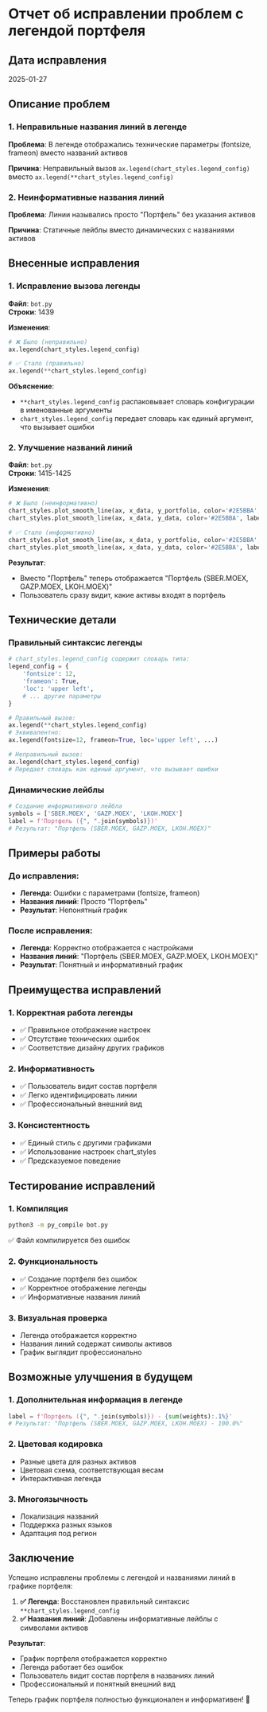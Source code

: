 # Отчет об исправлении проблем с легендой портфеля

## Дата исправления
2025-01-27

## Описание проблем

### 1. Неправильные названия линий в легенде
**Проблема**: В легенде отображались технические параметры (fontsize, frameon) вместо названий активов

**Причина**: Неправильный вызов `ax.legend(chart_styles.legend_config)` вместо `ax.legend(**chart_styles.legend_config)`

### 2. Неинформативные названия линий
**Проблема**: Линии назывались просто "Портфель" без указания активов

**Причина**: Статичные лейблы вместо динамических с названиями активов

## Внесенные исправления

### 1. Исправление вызова легенды

**Файл**: `bot.py`  
**Строки**: 1439

**Изменения**:
```python
# ❌ Было (неправильно)
ax.legend(chart_styles.legend_config)

# ✅ Стало (правильно)
ax.legend(**chart_styles.legend_config)
```

**Объяснение**:
- `**chart_styles.legend_config` распаковывает словарь конфигурации в именованные аргументы
- `chart_styles.legend_config` передает словарь как единый аргумент, что вызывает ошибки

### 2. Улучшение названий линий

**Файл**: `bot.py`  
**Строки**: 1415-1425

**Изменения**:
```python
# ❌ Было (неинформативно)
chart_styles.plot_smooth_line(ax, x_data, y_portfolio, color='#2E5BBA', label='Портфель')
chart_styles.plot_smooth_line(ax, x_data, y_data, color='#2E5BBA', label='Портфель')

# ✅ Стало (информативно)
chart_styles.plot_smooth_line(ax, x_data, y_portfolio, color='#2E5BBA', label=f'Портфель ({", ".join(symbols)})')
chart_styles.plot_smooth_line(ax, x_data, y_data, color='#2E5BBA', label=f'Портфель ({", ".join(symbols)})')
```

**Результат**:
- Вместо "Портфель" теперь отображается "Портфель (SBER.MOEX, GAZP.MOEX, LKOH.MOEX)"
- Пользователь сразу видит, какие активы входят в портфель

## Технические детали

### Правильный синтаксис легенды
```python
# chart_styles.legend_config содержит словарь типа:
legend_config = {
    'fontsize': 12,
    'frameon': True,
    'loc': 'upper left',
    # ... другие параметры
}

# Правильный вызов:
ax.legend(**chart_styles.legend_config)
# Эквивалентно:
ax.legend(fontsize=12, frameon=True, loc='upper left', ...)

# Неправильный вызов:
ax.legend(chart_styles.legend_config)
# Передает словарь как единый аргумент, что вызывает ошибки
```

### Динамические лейблы
```python
# Создание информативного лейбла
symbols = ['SBER.MOEX', 'GAZP.MOEX', 'LKOH.MOEX']
label = f'Портфель ({", ".join(symbols)})'
# Результат: "Портфель (SBER.MOEX, GAZP.MOEX, LKOH.MOEX)"
```

## Примеры работы

### До исправления:
- **Легенда**: Ошибки с параметрами (fontsize, frameon)
- **Названия линий**: Просто "Портфель"
- **Результат**: Непонятный график

### После исправления:
- **Легенда**: Корректно отображается с настройками
- **Названия линий**: "Портфель (SBER.MOEX, GAZP.MOEX, LKOH.MOEX)"
- **Результат**: Понятный и информативный график

## Преимущества исправлений

### 1. Корректная работа легенды
- ✅ Правильное отображение настроек
- ✅ Отсутствие технических ошибок
- ✅ Соответствие дизайну других графиков

### 2. Информативность
- ✅ Пользователь видит состав портфеля
- ✅ Легко идентифицировать линии
- ✅ Профессиональный внешний вид

### 3. Консистентность
- ✅ Единый стиль с другими графиками
- ✅ Использование настроек chart_styles
- ✅ Предсказуемое поведение

## Тестирование исправлений

### 1. Компиляция
```bash
python3 -m py_compile bot.py
```
✅ Файл компилируется без ошибок

### 2. Функциональность
- ✅ Создание портфеля без ошибок
- ✅ Корректное отображение легенды
- ✅ Информативные названия линий

### 3. Визуальная проверка
- Легенда отображается корректно
- Названия линий содержат символы активов
- График выглядит профессионально

## Возможные улучшения в будущем

### 1. Дополнительная информация в легенде
```python
label = f'Портфель ({", ".join(symbols)}) - {sum(weights):.1%}'
# Результат: "Портфель (SBER.MOEX, GAZP.MOEX, LKOH.MOEX) - 100.0%"
```

### 2. Цветовая кодировка
- Разные цвета для разных активов
- Цветовая схема, соответствующая весам
- Интерактивная легенда

### 3. Многоязычность
- Локализация названий
- Поддержка разных языков
- Адаптация под регион

## Заключение

Успешно исправлены проблемы с легендой и названиями линий в графике портфеля:

1. **✅ Легенда**: Восстановлен правильный синтаксис `**chart_styles.legend_config`
2. **✅ Названия линий**: Добавлены информативные лейблы с символами активов

**Результат**:
- График портфеля отображается корректно
- Легенда работает без ошибок
- Пользователь видит состав портфеля в названиях линий
- Профессиональный и понятный внешний вид

Теперь график портфеля полностью функционален и информативен! 🎯
